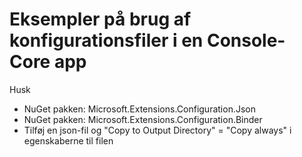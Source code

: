 # Eksempler på brug af konfigurationsfiler i en Console-Core app

Husk

- NuGet pakken: Microsoft.Extensions.Configuration.Json
- NuGet pakken: Microsoft.Extensions.Configuration.Binder
- Tilføj en json-fil og "Copy to Output Directory" = "Copy always" i egenskaberne til filen
